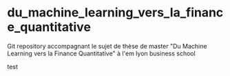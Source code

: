 # du_machine_learning_vers_la_finance_quantitative
Git repository accompagnant le sujet de thèse de master "Du Machine Learning vers la Finance Quantitative" à l'em lyon business school

test
